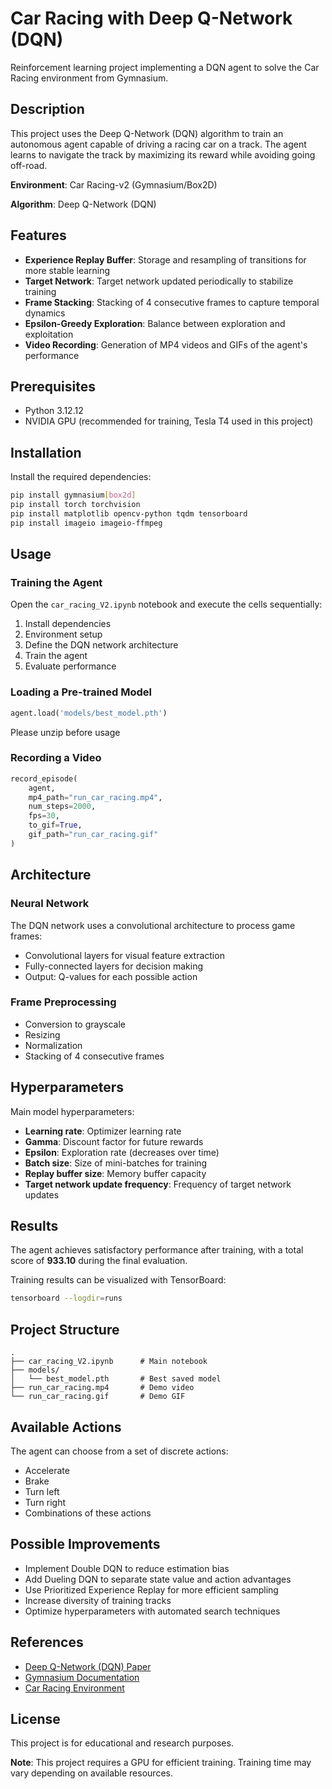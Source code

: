 # Car Racing with Deep Q-Network (DQN)

Reinforcement learning project implementing a DQN agent to solve the Car Racing environment from Gymnasium.

## Description

This project uses the Deep Q-Network (DQN) algorithm to train an autonomous agent capable of driving a racing car on a track. The agent learns to navigate the track by maximizing its reward while avoiding going off-road.

**Environment**: Car Racing-v2 (Gymnasium/Box2D)

**Algorithm**: Deep Q-Network (DQN)

## Features

- **Experience Replay Buffer**: Storage and resampling of transitions for more stable learning
- **Target Network**: Target network updated periodically to stabilize training
- **Frame Stacking**: Stacking of 4 consecutive frames to capture temporal dynamics
- **Epsilon-Greedy Exploration**: Balance between exploration and exploitation
- **Video Recording**: Generation of MP4 videos and GIFs of the agent's performance

## Prerequisites

- Python 3.12.12
- NVIDIA GPU (recommended for training, Tesla T4 used in this project)

## Installation

Install the required dependencies:

```bash
pip install gymnasium[box2d]
pip install torch torchvision
pip install matplotlib opencv-python tqdm tensorboard
pip install imageio imageio-ffmpeg
```

## Usage

### Training the Agent

Open the `car_racing_V2.ipynb` notebook and execute the cells sequentially:

1. Install dependencies
2. Environment setup
3. Define the DQN network architecture
4. Train the agent
5. Evaluate performance

### Loading a Pre-trained Model

```python
agent.load('models/best_model.pth')
```
Please unzip before usage

### Recording a Video

```python
record_episode(
    agent, 
    mp4_path="run_car_racing.mp4", 
    num_steps=2000, 
    fps=30, 
    to_gif=True, 
    gif_path="run_car_racing.gif"
)
```

## Architecture

### Neural Network

The DQN network uses a convolutional architecture to process game frames:

- Convolutional layers for visual feature extraction
- Fully-connected layers for decision making
- Output: Q-values for each possible action

### Frame Preprocessing

- Conversion to grayscale
- Resizing
- Normalization
- Stacking of 4 consecutive frames

## Hyperparameters

Main model hyperparameters:

- **Learning rate**: Optimizer learning rate
- **Gamma**: Discount factor for future rewards
- **Epsilon**: Exploration rate (decreases over time)
- **Batch size**: Size of mini-batches for training
- **Replay buffer size**: Memory buffer capacity
- **Target network update frequency**: Frequency of target network updates

## Results

The agent achieves satisfactory performance after training, with a total score of **933.10** during the final evaluation.

Training results can be visualized with TensorBoard:

```bash
tensorboard --logdir=runs
```

## Project Structure

```
.
├── car_racing_V2.ipynb      # Main notebook
├── models/
│   └── best_model.pth       # Best saved model
├── run_car_racing.mp4       # Demo video
└── run_car_racing.gif       # Demo GIF
```

## Available Actions

The agent can choose from a set of discrete actions:

- Accelerate
- Brake
- Turn left
- Turn right
- Combinations of these actions

## Possible Improvements

- Implement Double DQN to reduce estimation bias
- Add Dueling DQN to separate state value and action advantages
- Use Prioritized Experience Replay for more efficient sampling
- Increase diversity of training tracks
- Optimize hyperparameters with automated search techniques

## References

- [Deep Q-Network (DQN) Paper](https://www.nature.com/articles/nature14236)
- [Gymnasium Documentation](https://gymnasium.farama.org/)
- [Car Racing Environment](https://gymnasium.farama.org/environments/box2d/car_racing/)

## License

This project is for educational and research purposes.


**Note**: This project requires a GPU for efficient training. Training time may vary depending on available resources.
